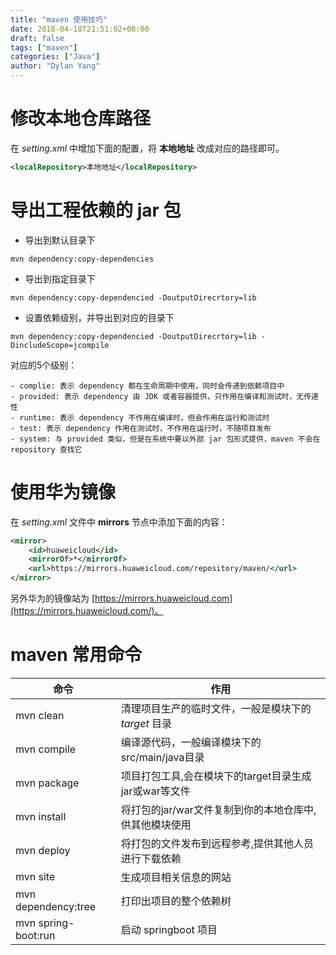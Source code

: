 ```yaml
---
title: "maven 使用技巧"
date: 2018-04-18T21:51:02+08:00
draft: false
tags: ["maven"]
categories: ["Java"]
author: "Dylan Yang"
---
```


# 修改本地仓库路径

在 _setting.xml_ 中增加下面的配置，将 **本地地址** 改成对应的路径即可。

``` xml
<localRepository>本地地址</localRepository>
```

# 导出工程依赖的 jar 包

- 导出到默认目录下

``` shell
mvn dependency:copy-dependencies
```
<!--more-->

- 导出到指定目录下

``` shell
mvn dependency:copy-dependencied -DoutputDirecrtory=lib
```

- 设置依赖级别，并导出到对应的目录下

``` shell
mvn dependency:copy-dependencied -DoutputDirecrtory=lib -DincludeScope=jcompile
```

对应的5个级别：

    - complie: 表示 dependency 都在生命周期中使用，同时会传递到依赖项目中
    - provided: 表示 dependency 由 JDK 或者容器提供，只作用在编译和测试时，无传递性
    - runtime: 表示 dependency 不作用在编译时，但会作用在运行和测试时
    - test: 表示 dependency 作用在测试时，不作用在运行时，不随项目发布
    - system: 与 provided 类似，但是在系统中要以外部 jar 包形式提供，maven 不会在 repository 查找它

# 使用华为镜像

在 _setting.xml_ 文件中 **mirrors** 节点中添加下面的内容：

``` xml
<mirror>
    <id>huaweicloud</id>
    <mirrorOf>*</mirrorOf>
    <url>https://mirrors.huaweicloud.com/repository/maven/</url>
</mirror>
```

另外华为的镜像站为 [https://mirrors.huaweicloud.com](https://mirrors.huaweicloud.com/)。

# maven 常用命令

|命令|作用|
|---|---|
|mvn clean| 清理项目生产的临时文件，一般是模块下的 _target_ 目录|
|mvn compile| 编译源代码，一般编译模块下的src/main/java目录|
|mvn package| 项目打包工具,会在模块下的target目录生成jar或war等文件|
|mvn install|将打包的jar/war文件复制到你的本地仓库中,供其他模块使用|
|mvn deploy| 将打包的文件发布到远程参考,提供其他人员进行下载依赖|
|mvn site|生成项目相关信息的网站|
|mvn dependency:tree|打印出项目的整个依赖树 |
|mvn spring-boot:run| 启动 springboot 项目|